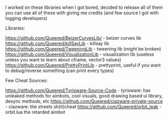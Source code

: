 I worked on these libraries when I got bored, decided to release all of them you can use all of these with giving me credits (and few source I got with logging developers)

Libraries:

https://github.com/Queered/BeizerCurvesLib/ - beizer curves lib
https://github.com/Queered/killSayLib - killsay lib
https://github.com/Queered/TweeningLib - tweening lib (might be broken)
https://github.com/Queered/VisualizationLib - visualization lib (useless unless you want to learn about cframe, vector3 values)
https://github.com/Queered/PrettyPrintLib - prettyprint, useful if you want to debug/reverse something (can print every types)

Few Cheat Sources:

https://github.com/Queered/Tyrisware-Source-Code - tyrisware: has unleaked methods for aimbots, cool visuals, good drawing based ui library, desync methods, etc
https://github.com/Queered/ciazware-private-source - ciazware: the streets sh(it)cheat
https://github.com/Queered/orbit_leak - orbit.lua the retarded aimbot
